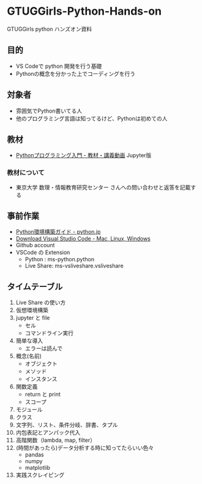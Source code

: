 # GTUGGirls-Python-Hands-on
GTUGGirls python ハンズオン資料

## 目的
- VS Codeで python 開発を行う基礎
- Pythonの概念を分かった上でコーディングを行う

## 対象者
- 雰囲気でPython書いてる人
- 他のプログラミング言語は知ってるけど、Pythonは初めての人

## 教材
- [Pythonプログラミング入門 - 教材・講義動画](https://sites.google.com/view/ut-python/resource/%E6%95%99%E6%9D%90%E8%AC%9B%E7%BE%A9%E5%8B%95%E7%94%BB?authuser=0) Jupyter版

### 教材について
- 東京大学 数理・情報教育研究センター さんへの問い合わせと返答を記載する

## 事前作業
- [Python環境構築ガイド - python.jp](https://www.python.jp/install/install.html#4jqgmS)
- [Download Visual Studio Code - Mac, Linux, Windows](https://code.visualstudio.com/download)
- Github account
- VSCode の Extension
    - Python : ms-python.python
    - Live Share: ms-vsliveshare.vsliveshare

## タイムテーブル

1. Live Share の使い方
1. 仮想環境構築
1. jupyter と file
    - セル
    - コマンドライン実行
1. 簡単な導入
    - エラーは読んで
1. 概念(名前)
    - オブジェクト
    - メソッド
    - インスタンス
1. 関数定義
    - return と print 
    - スコープ
1. モジュール
1. クラス
1. 文字列、リスト、条件分岐、辞書、タプル
1. 内包表記とアンパック代入
3. 高階関数（lambda, map, filter）
4. (時間があったら)データ分析する時に知ってたらいい色々
    - pandas
    - numpy
    - matplotlib
1. 実践スクレイピング

